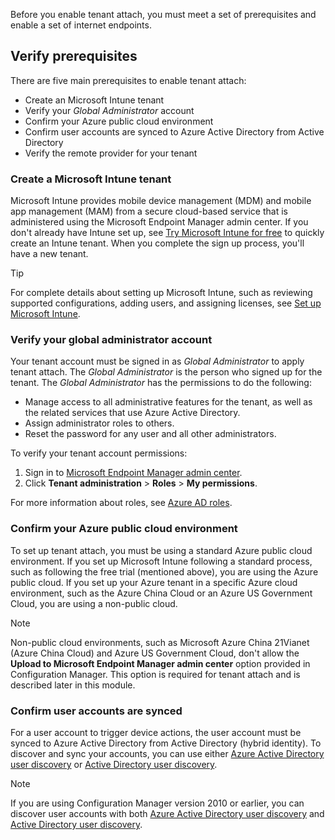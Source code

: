 Before you enable tenant attach, you must meet a set of prerequisites and enable a set of internet endpoints.

## Verify prerequisites

There are five main prerequisites to enable tenant attach:
- Create an Microsoft Intune tenant
- Verify your *Global Administrator* account
- Confirm your Azure public cloud environment
- Confirm user accounts are synced to Azure Active Directory from Active Directory
- Verify the remote provider for your tenant

### Create a Microsoft Intune tenant

Microsoft Intune provides mobile device management (MDM) and mobile app management (MAM) from a secure cloud-based service that is administered using the Microsoft Endpoint Manager admin center. If you don't already have Intune set up, see [Try Microsoft Intune for free](/mem/intune/fundamentals/free-trial-sign-up) to quickly create an Intune tenant. When you complete the sign up process, you'll have a new tenant.

> [!TIP]
> For complete details about setting up Microsoft Intune, such as reviewing supported configurations, adding users, and assigning licenses, see [Set up Microsoft Intune](/learn/modules/set-up-microsoft-intune).

### Verify your global administrator account

Your tenant account must be signed in as *Global Administrator* to apply tenant attach. The *Global Administrator* is the person who signed up for the tenant. The *Global Administrator* has the permissions to do the following:
- Manage access to all administrative features for the tenant, as well as the related services that use Azure Active Directory.
- Assign administrator roles to others.
- Reset the password for any user and all other administrators.

To verify your tenant account permissions:
1. Sign in to [Microsoft Endpoint Manager admin center](https://go.microsoft.com/fwlink/?linkid=2109431).
2. Click **Tenant administration** > **Roles** > **My permissions**.

For more information about roles, see [Azure AD roles](/azure/role-based-access-control/rbac-and-directory-admin-roles#azure-ad-roles).

### Confirm your Azure public cloud environment

To set up tenant attach, you must be using a standard Azure public cloud environment. If you set up Microsoft Intune following a standard process, such as following the free trial (mentioned above), you are using the Azure public cloud. If you set up your Azure tenant in a specific Azure cloud environment, such as the Azure China Cloud or an Azure US Government Cloud, you are using a non-public cloud.

> [!NOTE]
> Non-public cloud environments, such as Microsoft Azure China 21Vianet (Azure China Cloud) and Azure US Government Cloud, don't allow the **Upload to Microsoft Endpoint Manager admin center** option provided in Configuration Manager. This option is required for tenant attach and is described later in this module.

### Confirm user accounts are synced

For a user account to trigger device actions, the user account must be synced to Azure Active Directory from Active Directory (hybrid identity). To discover and sync your accounts, you can use either [Azure Active Directory user discovery](/mem/configmgr/core/servers/deploy/configure/about-discovery-methods#azureaddisc) or [Active Directory user discovery](/mem/configmgr/core/servers/deploy/configure/about-discovery-methods#bkmk_aboutUser).

> [!NOTE]
> If you are using Configuration Manager version 2010 or earlier, you can discover user accounts with both [Azure Active Directory user discovery](/mem/configmgr/core/servers/deploy/configure/about-discovery-methods#azureaddisc) and [Active Directory user discovery](/mem/configmgr/core/servers/deploy/configure/about-discovery-methods#bkmk_aboutUser).
